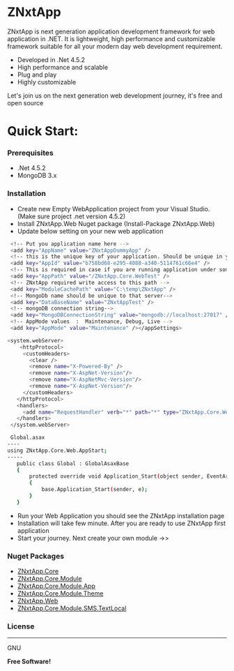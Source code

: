 # ZNxtApp

ZNxtApp is next generation application development framework for web application in .NET. It is lightweight, high performance and customizable framework suitable for all your modern day web development requirement.

- Developed in .Net 4.5.2
- High performance and scalable
- Plug and play
- Highly customizable

Let's join us on the next generation web development journey, it's free and open source

# Quick Start:
### Prerequisites
  - .Net 4.5.2 
  - MongoDB 3.x
### Installation
  - Create new Empty WebApplication project from your Visual Studio. (Make sure project .net  version 4.5.2)
  - Install ZNxtApp.Web Nuget package (Install-Package ZNxtApp.Web) 
  - Update below setting on your new web application 
   ```sh <appSettings>
    <!-- Put you application name here -->
    <add key="AppName" value="ZNxtAppDummyApp" />
    <!-- this is the unique key of your application. Should be unique in your environments  -->
    <add key="AppId" value="b758bd68-e295-4088-a340-5114761c66e4" />
    <!-- This is required in case if you are running application under some virtual directory in IIS-->
    <add key="AppPath" value="/ZNxtApp.Core.WebTest" />
    <!-- ZNxtApp required write access to this path -->
    <add key="ModuleCachePath" value="C:\temp\ZNxtApp" />
    <!-- MongoDb name should be unique to that server-->
    <add key="DataBaseName" value="ZNxtAppTest" />
    <!-- mongoDB connection string-->
    <add key="MongoDBConnectionString" value="mongodb://localhost:27017" />
    <!-- AppMode values  :  Maintenance, Debug, Live -->
    <add key="AppMode" value="Maintenance" /></appSettings>
```
 ```sh
 <system.webServer>
     <httpProtocol>
      <customHeaders>
        <clear />
        <remove name="X-Powered-By" />
        <remove name="X-AspNet-Version"/>
        <remove name="X-AspNetMvc-Version"/>
        <remove name="X-AspNet-Version"/>                
      </customHeaders>
    </httpProtocol>
    <handlers>
      <add name="RequestHandler" verb="*" path="*" type="ZNxtApp.Core.Web.Handler.RequestHandler"  allowPathInfo ="true"  preCondition ="integratedMode" />
    </handlers>
  </system.webServer>
  ``` 
 ```sh 
  Global.asax
----
using ZNxtApp.Core.Web.AppStart;
-----
    public class Global : GlobalAsaxBase
    {
        protected override void Application_Start(object sender, EventArgs e)
        {
            base.Application_Start(sender, e);
        }
    }
 ```
 - Run your Web Application you should see the ZNxtApp installation page
 - Installation will take few minute. After you are ready to use ZNxtApp first application
 - Start your journey. Next create your own module ->>  
  
### Nuget Packages 
- [ZNxtApp.Core](https://www.nuget.org/packages/ZNxtApp.Core)
- [ZNxtApp.Core.Module](https://www.nuget.org/packages/ZNxtApp.Core.Module)
- [ZNxtApp.Core.Module.App](https://www.nuget.org/packages/ZNxtApp.Core.Module.App)
- [ZNxtApp.Core.Module.Theme](https://www.nuget.org/packages/ZNxtApp.Core.Module.Theme)
- [ZNxtApp.Web](https://www.nuget.org/packages/ZNxtApp.Web)
- [ZNxtApp.Core.Module.SMS.TextLocal](https://www.nuget.org/packages/ZNxtApp.Core.Module.SMS.TextLocal)
 
### License

----

GNU


**Free Software!**
